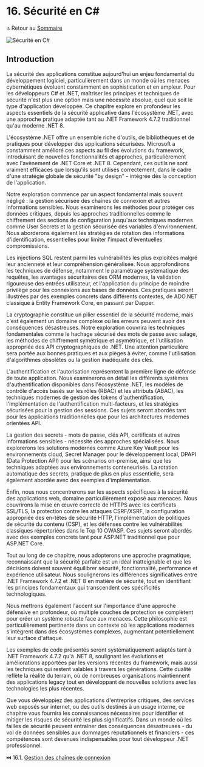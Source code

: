 # 16. Sécurité en C#

🔝 Retour au [Sommaire](/SOMMAIRE.md)

![Sécurité en C#](https://via.placeholder.com/800x200?text=S%C3%A9curit%C3%A9+en+C%23)

## Introduction

La sécurité des applications constitue aujourd'hui un enjeu fondamental du développement logiciel, particulièrement dans un monde où les menaces cybernétiques évoluent constamment en sophistication et en ampleur. Pour les développeurs C# et .NET, maîtriser les principes et techniques de sécurité n'est plus une option mais une nécessité absolue, quel que soit le type d'application développée. Ce chapitre explore en profondeur les aspects essentiels de la sécurité applicative dans l'écosystème .NET, avec une approche pratique adaptée tant au .NET Framework 4.7.2 traditionnel qu'au moderne .NET 8.

L'écosystème .NET offre un ensemble riche d'outils, de bibliothèques et de pratiques pour développer des applications sécurisées. Microsoft a constamment amélioré ces aspects au fil des évolutions du framework, introduisant de nouvelles fonctionnalités et approches, particulièrement avec l'avènement de .NET Core et .NET 8. Cependant, ces outils ne sont vraiment efficaces que lorsqu'ils sont utilisés correctement, dans le cadre d'une stratégie globale de sécurité "by design" - intégrée dès la conception de l'application.

Notre exploration commence par un aspect fondamental mais souvent négligé : la gestion sécurisée des chaînes de connexion et autres informations sensibles. Nous examinerons les méthodes pour protéger ces données critiques, depuis les approches traditionnelles comme le chiffrement des sections de configuration jusqu'aux techniques modernes comme User Secrets et la gestion sécurisée des variables d'environnement. Nous aborderons également les stratégies de rotation des informations d'identification, essentielles pour limiter l'impact d'éventuelles compromissions.

Les injections SQL restent parmi les vulnérabilités les plus exploitées malgré leur ancienneté et leur compréhension généralisée. Nous approfondirons les techniques de défense, notamment le paramétrage systématique des requêtes, les avantages sécuritaires des ORM modernes, la validation rigoureuse des entrées utilisateur, et l'application du principe de moindre privilège pour les connexions aux bases de données. Ces pratiques seront illustrées par des exemples concrets dans différents contextes, de ADO.NET classique à Entity Framework Core, en passant par Dapper.

La cryptographie constitue un pilier essentiel de la sécurité moderne, mais c'est également un domaine complexe où les erreurs peuvent avoir des conséquences désastreuses. Notre exploration couvrira les techniques fondamentales comme le hachage sécurisé des mots de passe avec salage, les méthodes de chiffrement symétrique et asymétrique, et l'utilisation appropriée des API cryptographiques de .NET. Une attention particulière sera portée aux bonnes pratiques et aux pièges à éviter, comme l'utilisation d'algorithmes obsolètes ou la gestion inadéquate des clés.

L'authentification et l'autorisation représentent la première ligne de défense de toute application. Nous examinerons en détail les différents systèmes d'authentification disponibles dans l'écosystème .NET, les modèles de contrôle d'accès basés sur les rôles (RBAC) et les attributs (ABAC), les techniques modernes de gestion des tokens d'authentification, l'implémentation de l'authentification multi-facteurs, et les stratégies sécurisées pour la gestion des sessions. Ces sujets seront abordés tant pour les applications traditionnelles que pour les architectures modernes orientées API.

La gestion des secrets - mots de passe, clés API, certificats et autres informations sensibles - nécessite des approches spécialisées. Nous explorerons les solutions modernes comme Azure Key Vault pour les environnements cloud, Secret Manager pour le développement local, DPAPI (Data Protection API) pour les scénarios on-premise, ainsi que les techniques adaptées aux environnements conteneurisés. La rotation automatique des secrets, pratique de plus en plus essentielle, sera également abordée avec des exemples d'implémentation.

Enfin, nous nous concentrerons sur les aspects spécifiques à la sécurité des applications web, domaine particulièrement exposé aux menaces. Nous couvrirons la mise en œuvre correcte de HTTPS avec les certificats SSL/TLS, la protection contre les attaques CSRF/XSRF, la configuration appropriée des en-têtes de sécurité HTTP, l'implémentation de politiques de sécurité du contenu (CSP), et les défenses contre les vulnérabilités classiques répertoriées dans le Top 10 OWASP. Ces sujets seront abordés avec des exemples concrets tant pour ASP.NET traditionnel que pour ASP.NET Core.

Tout au long de ce chapitre, nous adopterons une approche pragmatique, reconnaissant que la sécurité parfaite est un idéal inatteignable et que les décisions doivent souvent équilibrer sécurité, fonctionnalité, performance et expérience utilisateur. Nous soulignerons les différences significatives entre .NET Framework 4.7.2 et .NET 8 en matière de sécurité, tout en identifiant les principes fondamentaux qui transcendent ces spécificités technologiques.

Nous mettrons également l'accent sur l'importance d'une approche défensive en profondeur, où multiple couches de protection se complètent pour créer un système robuste face aux menaces. Cette philosophie est particulièrement pertinente dans un contexte où les applications modernes s'intègrent dans des écosystèmes complexes, augmentant potentiellement leur surface d'attaque.

Les exemples de code présentés seront systématiquement adaptés tant à .NET Framework 4.7.2 qu'à .NET 8, soulignant les évolutions et améliorations apportées par les versions récentes du framework, mais aussi les techniques qui restent valables à travers les générations. Cette dualité reflète la réalité du terrain, où de nombreuses organisations maintiennent des applications legacy tout en développant de nouvelles solutions avec les technologies les plus récentes.

Que vous développiez des applications d'entreprise critiques, des services web exposés sur internet, ou des outils destinés à un usage interne, ce chapitre vous fournira les connaissances nécessaires pour identifier et mitiger les risques de sécurité les plus significatifs. Dans un monde où les failles de sécurité peuvent entraîner des conséquences désastreuses - du vol de données sensibles aux dommages réputationnels et financiers - ces compétences sont devenues indispensables pour tout développeur .NET professionnel.

⏭️ 16.1. [Gestion des chaînes de connexion](/16-securite-en-csharp/16-1-gestion-des-chaines-de-connexion.md)

